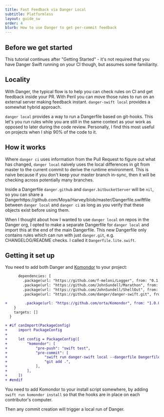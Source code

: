 ```yaml
---
title: Fast Feedback via Danger Local
subtitle: Platformless
layout: guide_sw
order: 4
blurb: How to use Danger to get per-commit feedback
---
```


## Before we get started

This tutorial continues after "Getting Started" - it's not required that you have Danger Swift running on your CI
though, but assumes some familiarity.

## Locality

With Danger, the typical flow is to help you can check rules on CI and get feedback inside your PR. With Peril you can
move those rules to run on an external server making feedback instant. `danger-swift local` provides a somewhat hybrid
approach.

`danger local` provides a way to run a Dangerfile based on git-hooks. This let's you run rules while you are still in
the same context as your work as opposed to later during the code review. Personally, I find this most useful on
projects when I ship 90% of the code to it.

## How it works

Where `danger ci` uses information from the Pull Request to figure out what has changed, `danger local` naively uses the
local differences in git from master to the current commit to derive the runtime environment. This is naive because if
you don't keep your master branch in-sync, then it will be checking across potentially many branches.

Inside a Dangerfile `danger.github` and `danger.bitbucketServer` will be `nil`, so you can share a Dangerhttps://github.com/Moya/Harvey/blob/master/Dangerfile.swiftfile between
`danger local` and `danger ci` as long as you verify that these objects exist before using them.

When I thought about how I wanted to use `danger local` on repos in the Danger org, I opted to make a separate
Dangerfile for `danger local` and import this at the end of the main Dangerfile. This new Dangerfile only contains rules
which can run with just `danger.git`, e.g. CHANGELOG/README checks. I called it `Dangerfile.lite.swift`.

## Getting it set up

You need to add both Danger and [Komondor](https://github.com/orta/Komondor) to your project:

```diff
      dependencies: [
        .package(url: "https://github.com/f-meloni/Logger", from: "0.1.0"),
        .package(url: "https://github.com/JohnSundell/Marathon", from: "3.1.0"),
        .package(url: "https://github.com/JohnSundell/ShellOut", from: "2.1.0"),
        .package(url: "https://github.com/danger/danger-swift.git", from: "0.7.0")

+        .package(url: "https://github.com/orta/Komondor", from: "1.0.0"), // dev
    }
    targets: []
  }

+ #if canImport(PackageConfig)
+     import PackageConfig
+
+     let config = PackageConfig([
+         "komondor": [
+             "pre-push": "swift test",
+             "pre-commit": [
+                 "swift run danger-swift local --dangerfile Dangerfile.lite.swift",
+                 "git add .",
+             ],
+         ],
+     ])
+ #endif
```

You need to add Komondor to your install script somewhere, by adding `swift run komondor install` so that the hooks are
in place on each contributor's computer.

Then any commit creation will trigger a local run of Danger.
